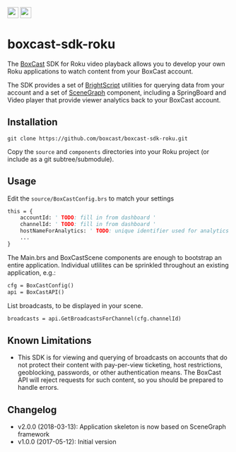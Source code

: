 <a href="https://www.boxcast.com" target="_blank"><img src="https://www.boxcast.com/hs-fs/hub/484866/file-2483746126-png/Logos/NewBoxCastLogo.png?t=1494524438771" height="25"></a>&nbsp;<a href="https://developer.roku.com" target="_blank"><img src="https://upload.wikimedia.org/wikipedia/en/6/6c/Roku_logo_white_on_purple.jpg" height="25"></a>

# boxcast-sdk-roku

The [BoxCast](https://www.boxcast.com) SDK for Roku video playback allows you to develop your own Roku applications to watch content from your BoxCast account.

The SDK provides a set of [BrightScript](https://sdkdocs.roku.com/display/sdkdoc/BrightScript+Language+Reference) utilities for querying data from your account and a set of [SceneGraph](https://sdkdocs.roku.com/display/sdkdoc/SceneGraph+Core+Concepts) component, including a SpringBoard and Video player that provide viewer analytics back to your BoxCast account.

## Installation

```
git clone https://github.com/boxcast/boxcast-sdk-roku.git
```

Copy the `source` and `components` directories into your Roku project (or include as a git subtree/submodule).

## Usage

Edit the `source/BoxCastConfig.brs` to match your settings
```vb
this = {
    accountId: ' TODO: fill in from dashboard '
    channelId: ' TODO: fill in from dashboard '
    hostNameForAnalytics: ' TODO: unique identifier used for analytics '
    ...
}
```

The Main.brs and BoxCastScene components are enough to bootstrap an entire application.  Individual
utlilites can be sprinkled throughout an existing application, e.g.:
```vb
cfg = BoxCastConfig()
api = BoxCastAPI()
```

List broadcasts, to be displayed in your scene.
```vb
broadcasts = api.GetBroadcastsForChannel(cfg.channelId)
```

## Known Limitations

* This SDK is for viewing and querying of broadcasts on accounts that do not protect their content with pay-per-view ticketing, host restrictions, geoblocking, passwords, or other authentication means.  The BoxCast API will reject requests for such content, so you should be prepared to handle errors.

## Changelog

* v2.0.0 (2018-03-13): Application skeleton is now based on SceneGraph framework
* v1.0.0 (2017-05-12): Initial version
